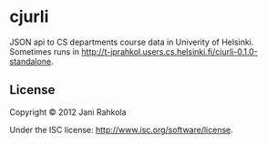 # cjurli

JSON api to CS departments course data in Univerity of Helsinki.
Sometimes runs in
http://t-jprahkol.users.cs.helsinki.fi/cjurli-0.1.0-standalone.

## License

Copyright © 2012 Jani Rahkola

Under the ISC license: http://www.isc.org/software/license.